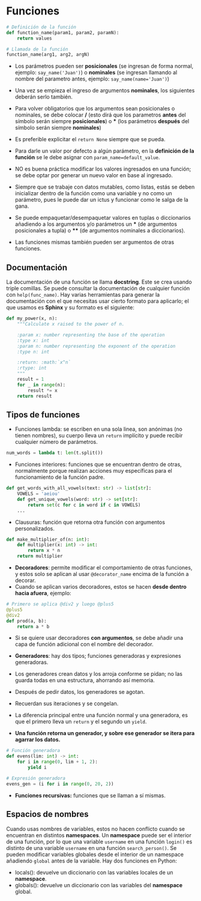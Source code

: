 # Funciones

```py
# Definición de la función
def function_name(param1, param2, paramN):
    return values

# Llamada de la función
function_name(arg1, arg2, argN)
```
- Los parámetros pueden ser __posicionales__ (se ingresan de forma normal, ejemplo: `say_name('Juan')`) o __nominales__ (se ingresan llamando al nombre del parametro antes, ejemplo: `say_name(name='Juan')`)

- Una vez se empieza el ingreso de argumentos __nominales__, los siguientes deberán serlo también.

- Para volver obligatorios que los argumentos sean posicionales o nominales, se debe colocar __/__ (esto dirá que los parametros __antes__ del símbolo serán siempre __posicionales__) o __*__ (los parámetros __después__ del símbolo serán siempre __nominales__)

- Es preferible explicitar el `return None` siempre que se pueda.

- Para darle un valor por defecto a algún parámetro, en la __definición de la función__ se le debe asignar con `param_name=default_value`.

- NO es buena práctica modificar los valores ingresados en una función; se debe optar por generar un nuevo valor en base al ingresado.

- Siempre que se trabaje con datos mutables, como listas, estás se deben inicializar dentro de la función como una variable y no como un parámetro, pues le puede dar un ictus y funcionar como le salga de la gana.

- Se puede empaquetar/desempaquetar valores en tuplas o diccionarios añadiendo a los argumentos y/o parámetros un __*__ (de argumentos posicionales a tupla) o __**__ (de argumentos nominales a diccionarios).

- Las funciones mismas también pueden ser argumentos de otras funciones.

## Documentación

La documentación de una función se llama __docstring__. Este se crea usando triple comillas. Se puede consultar la documentación de cualquier función con `help(func_name)`. Hay varias herramientas para generar la documentación con el que necesitas usar cierto formato para aplicarlo; el que usamos es __Sphinx__ y su formato es el siguiente:
```py
def my_power(x, n):
    """Calculate x raised to the power of n.

    :param x: number representing the base of the operation
    :type x: int
    :param n: number representing the exponent of the operation
    :type n: int

    :return: :math:`x^n`
    :rtype: int
    """
    result = 1
    for _ in range(n):
        result *= x
    return result
```

## Tipos de funciones

- Funciones lambda: se escriben en una sola linea, son anónimas (no tienen nombres), su cuerpo lleva un `return` implícito y puede recibir cualquier número de parámetros.
```py
num_words = lambda t: len(t.split())
```
- Funciones interiores: funciones que se encuentran dentro de otras, normalmente porque realizan acciones muy específicas para el funcionamiento de la función padre.
```py
def get_words_with_all_vowels(text: str) -> list[str]:
    VOWELS = 'aeiou'
    def get_unique_vowels(word: str) -> set[str]:
        return set(c for c in word if c in VOWELS)
    ...
```
- Clausuras: función que retorna otra función con argumentos personalizados.
```py
def make_multiplier_of(n: int):
    def multiplier(x: int) -> int:
        return x * n
    return multiplier
```
- __Decoradores__: permite modificar el comportamiento de otras funciones, y estos solo se aplican al usar `@decorator_name` encima de la función a decorar.
- Cuando se aplican varios decoradores, estos se hacen __desde dentro hacia afuera__, ejemplo:
```py
# Primero se aplica @div2 y luego @plus5
@plus5
@div2
def prod(a, b):
    return a * b
```
- Si se quiere usar decoradores __con argumentos__, se debe añadir una capa de función adicional con el nombre del decorador.
  
- __Generadores__: hay dos tipos; funciones generadoras y expresiones generadoras.
- Los generadores crean datos y los arroja conforme se pidan; no las guarda todas en una estructura, ahorrando así memoria.
- Después de pedir datos, los generadores se agotan.
- Recuerdan sus iteraciones y se congelan.
- La diferencia principal entre una función normal y una generadora, es que el primero lleva un `return` y el segundo un `yield`.
- __Una función retorna un generador, y sobre ese generador se itera para agarrar los datos.__
```py
# Función generadora
def evens(lim: int) -> int:
    for i in range(0, lim + 1, 2):
        yield i

# Expresión generadora
evens_gen = (i for i in range(0, 20, 2))
```

- __Funciones recursivas:__ funciones que se llaman a sí mismas.

## Espacios de nombres

Cuando usas nombres de variables, estos no hacen conflicto cuando se encuentran en distintos __namespaces__. Un __namespace__ puede ser el interior de una función, por lo que una variable `username` en una función `login()` es distinto de una variable `username` en una función `search_person()`.
Se pueden modificar variables globales desde el interior de un namespace añadiendo `global` antes de la variable.
Hay dos funciones en Python:
- locals(): devuelve un diccionario con las variables locales de un __namespace__.
- globals(): devuelve un diccionario con las variables del __namespace__ global.
